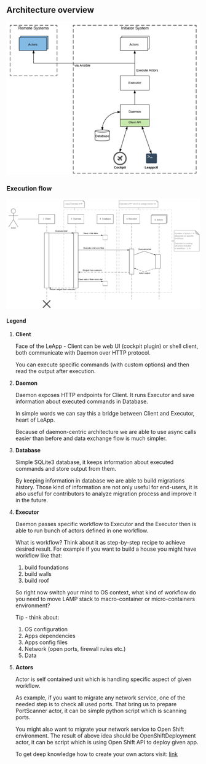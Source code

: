 ## Architecture overview

![Big picture](img/arch-big-picture.png)

### Execution flow
![LeApp Logo](img/leapp-sequence-diagram.png)

#### Legend 
1. **Client**
 
   Face of the LeApp - Client can be web UI (cockpit plugin) or shell client, both communicate with Daemon over HTTP protocol.

   You can execute specific commands (with custom options) and then read the output after execution.

2. **Daemon**
   
   Daemon exposes HTTP endpoints for Client. It runs Executor and save information about executed commands in Database.

   In simple words we can say this a bridge between Client and Executor, heart of LeApp.

   Because of daemon-centric architecture we are able to use async calls easier than before and data exchange flow is much simpler.

3. **Database**

   Simple SQLite3 database, it keeps information about executed commands and store output from them.

   By keeping information in database we are able to build migrations history.
   Those kind of information are not only useful for end-users, it is also useful for contributors to analyze migration process and improve it in the future.

4. **Executor**
   
   Daemon passes specific workflow to Executor and the Executor then is able to run bunch of actors defined in one workflow.

   What is workflow? Think about it as step-by-step recipe to achieve desired result.
   For example if you want to build a house you might have workflow like that: 
   1. build foundations
   2. build walls 
   3. build roof

   So right now switch your mind to OS context, what kind of workflow do you need to move LAMP stack to macro-container or micro-containers environment?

   Tip - think about:
    1. OS configuration
    2. Apps dependencies
    3. Apps config files
    4. Network (open ports, firewall rules etc.)
    5. Data

5. **Actors**

   Actor is self contained unit which is handling specific aspect of given workflow.

   As example, if you want to migrate any network service, one of the needed step is to check all used ports.
   That bring us to prepare PortScanner actor, it can be simple python script which is scanning ports.

   You might also want to migrate your network service to Open Shift environment.
   The result of above idea should be OpenShiftDeployment actor,
   it can be script which is using Open Shift API to deploy given app.

   To get deep knowledge how to create your own actors visit: [link](https://github.com/leapp-to/snactor/blob/master/docs/GETTING_STARTED.md)
